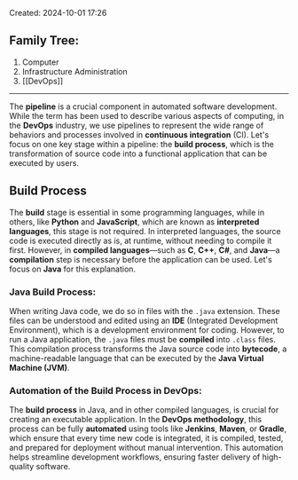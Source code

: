 Created: 2024-10-01 17:26
## Family Tree:
1. Computer
2. Infrastructure Administration
3. [[DevOps]]
-- -
The **pipeline** is a crucial component in automated software development. While the term has been used to describe various aspects of computing, in the **DevOps** industry, we use pipelines to represent the wide range of behaviors and processes involved in **continuous integration** (CI).
Let's focus on one key stage within a pipeline: the **build process**, which is the transformation of source code into a functional application that can be executed by users.
## Build Process
The **build** stage is essential in some programming languages, while in others, like **Python** and **JavaScript**, which are known as **interpreted languages**, this stage is not required. In interpreted languages, the source code is executed directly as is, at runtime, without needing to compile it first.
However, in **compiled languages**—such as **C**, **C++**, **C#**, and **Java**—a **compilation** step is necessary before the application can be used. Let's focus on **Java** for this explanation.
### Java Build Process:
When writing Java code, we do so in files with the `.java` extension. These files can be understood and edited using an **IDE** (Integrated Development Environment), which is a development environment for coding. However, to run a Java application, the `.java` files must be **compiled** into `.class` files. This compilation process transforms the Java source code into **bytecode**, a machine-readable language that can be executed by the **Java Virtual Machine (JVM)**.
### Automation of the Build Process in DevOps:
The **build process** in Java, and in other compiled languages, is crucial for creating an executable application. In the **DevOps methodology**, this process can be fully **automated** using tools like **Jenkins**, **Maven**, or **Gradle**, which ensure that every time new code is integrated, it is compiled, tested, and prepared for deployment without manual intervention. This automation helps streamline development workflows, ensuring faster delivery of high-quality software.